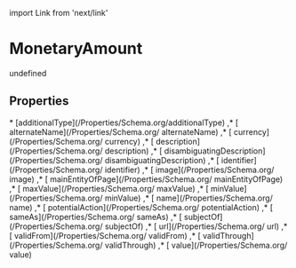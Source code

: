 import Link from 'next/link'
# MonetaryAmount

undefined

## Properties

<Grid>
* [additionalType](/Properties/Schema.org/additionalType)
,* [ alternateName](/Properties/Schema.org/ alternateName)
,* [ currency](/Properties/Schema.org/ currency)
,* [ description](/Properties/Schema.org/ description)
,* [ disambiguatingDescription](/Properties/Schema.org/ disambiguatingDescription)
,* [ identifier](/Properties/Schema.org/ identifier)
,* [ image](/Properties/Schema.org/ image)
,* [ mainEntityOfPage](/Properties/Schema.org/ mainEntityOfPage)
,* [ maxValue](/Properties/Schema.org/ maxValue)
,* [ minValue](/Properties/Schema.org/ minValue)
,* [ name](/Properties/Schema.org/ name)
,* [ potentialAction](/Properties/Schema.org/ potentialAction)
,* [ sameAs](/Properties/Schema.org/ sameAs)
,* [ subjectOf](/Properties/Schema.org/ subjectOf)
,* [ url](/Properties/Schema.org/ url)
,* [ validFrom](/Properties/Schema.org/ validFrom)
,* [ validThrough](/Properties/Schema.org/ validThrough)
,* [ value](/Properties/Schema.org/ value)

</Grid>

